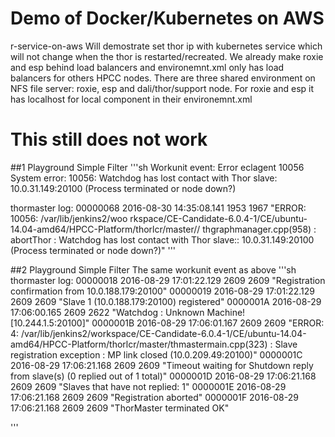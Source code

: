# Demo of Docker/Kubernetes on AWS
r-service-on-aws
Will demostrate set thor ip with kubernetes service which will not change when the thor is restarted/recreated. We already make roxie and esp behind load balancers and environemnt.xml only has load balancers for others HPCC nodes. There are three shared environment on NFS file server: roxie, esp and dali/thor/support node. For roxie and esp it has localhost for local component in their environemnt.xml

# This still does not work
##1 Playground Simple Filter 
'''sh
Workunit event:
Error	eclagent	10056	System error: 10056: Watchdog has lost contact with Thor slave: 10.0.31.149:20100 (Process terminated or node down?)

thormaster log:
00000068 2016-08-30 14:35:08.141  1953  1967 "ERROR: 10056: /var/lib/jenkins2/woo
rkspace/CE-Candidate-6.0.4-1/CE/ubuntu-14.04-amd64/HPCC-Platform/thorlcr/master//
thgraphmanager.cpp(958) : abortThor : Watchdog has lost contact with Thor slave::
 10.0.31.149:20100 (Process terminated or node down?)"
'''

##2 Playground Simple Filter 
The same workunit event as above
'''sh
thormaster log:
00000018 2016-08-29 17:01:22.129  2609  2609 "Registration confirmation from 10.0.188.179:20100"
00000019 2016-08-29 17:01:22.129  2609  2609 "Slave 1 (10.0.188.179:20100) registered"
0000001A 2016-08-29 17:06:00.165  2609  2622 "Watchdog : Unknown Machine! [10.244.1.5:20100]"
0000001B 2016-08-29 17:06:01.167  2609  2609 "ERROR: 4: /var/lib/jenkins2/workspace/CE-Candidate-6.0.4-1/CE/ubuntu-14.04-amd64/HPCC-Platform/thorlcr/master/thmastermain.cpp(323) : Slave registration exception : MP link closed (10.0.209.49:20100)"
0000001C 2016-08-29 17:06:21.168  2609  2609 "Timeout waiting for Shutdown reply from slave(s) (0 replied out of 1 total)"
0000001D 2016-08-29 17:06:21.168  2609  2609 "Slaves that have not replied: 1"
0000001E 2016-08-29 17:06:21.168  2609  2609 "Registration aborted"
0000001F 2016-08-29 17:06:21.168  2609  2609 "ThorMaster terminated OK"

'''
